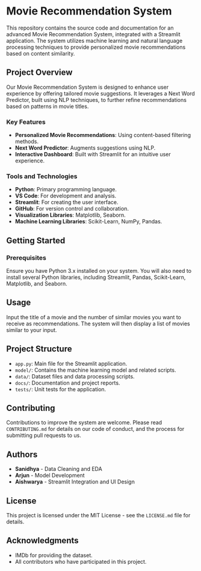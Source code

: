 
# Movie Recommendation System

This repository contains the source code and documentation for an advanced Movie Recommendation System, integrated with a Streamlit application. The system utilizes machine learning and natural language processing techniques to provide personalized movie recommendations based on content similarity.

## Project Overview

Our Movie Recommendation System is designed to enhance user experience by offering tailored movie suggestions. It leverages a Next Word Predictor, built using NLP techniques, to further refine recommendations based on patterns in movie titles.

### Key Features

- **Personalized Movie Recommendations**: Using content-based filtering methods.
- **Next Word Predictor**: Augments suggestions using NLP.
- **Interactive Dashboard**: Built with Streamlit for an intuitive user experience.

### Tools and Technologies

- **Python**: Primary programming language.
- **VS Code**: For development and analysis.
- **Streamlit**: For creating the user interface.
- **GitHub**: For version control and collaboration.
- **Visualization Libraries**: Matplotlib, Seaborn.
- **Machine Learning Libraries**: Scikit-Learn, NumPy, Pandas.

## Getting Started

### Prerequisites

Ensure you have Python 3.x installed on your system. You will also need to install several Python libraries, including Streamlit, Pandas, Scikit-Learn, Matplotlib, and Seaborn.


## Usage

Input the title of a movie and the number of similar movies you want to receive as recommendations. The system will then display a list of movies similar to your input.

## Project Structure

- `app.py`: Main file for the Streamlit application.
- `model/`: Contains the machine learning model and related scripts.
- `data/`: Dataset files and data processing scripts.
- `docs/`: Documentation and project reports.
- `tests/`: Unit tests for the application.

## Contributing

Contributions to improve the system are welcome. Please read `CONTRIBUTING.md` for details on our code of conduct, and the process for submitting pull requests to us.

## Authors

- **Sanidhya** - Data Cleaning and EDA
- **Arjun** - Model Development
- **Aishwarya** - Streamlit Integration and UI Design

## License

This project is licensed under the MIT License - see the `LICENSE.md` file for details.

## Acknowledgments

- IMDb for providing the dataset.
- All contributors who have participated in this project.
